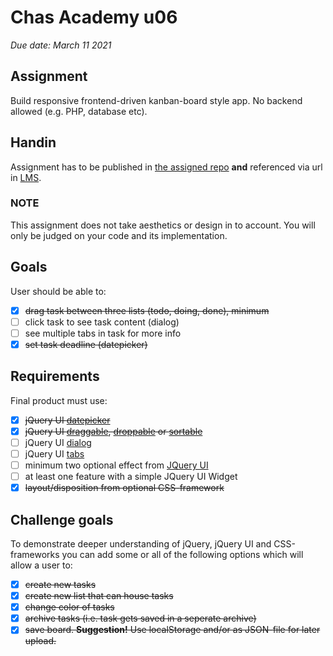 # Chas Academy u06

_Due date: March 11 2021_

## Assignment

Build responsive frontend-driven kanban-board style app. No backend allowed (e.g. PHP, database etc).

## Handin

Assignment has to be published in [the assigned repo](https://github.com/chas-academy/u06-trello-clone-axelra82) **and** referenced via url in [LMS](https://lms.chas.school/courses/47/assignments/165).

### NOTE

This assignment does not take aesthetics or design in to account. You will only be judged on your code and its implementation.

## Goals

User should be able to:

- [x] ~~drag task between three lists (todo, doing, done), minimum~~
- [ ] click task to see task content (dialog)
- [ ] see multiple tabs in task for more info
- [x] ~~set task deadline (datepicker)~~

## Requirements

Final product must use:

- [x] ~~jQuery UI [datepicker](https://jqueryui.com/datepicker/)~~
- [x] ~~jQuery UI [draggable](https://jqueryui.com/draggable/), [droppable](https://jqueryui.com/droppable/) or [sortable](https://jqueryui.com/sortable/)~~
- [ ] jQuery UI [dialog](https://jqueryui.com/dialog/)
- [ ] jQuery UI [tabs](https://jqueryui.com/tabs/)
- [ ] minimum two optional effect from [JQuery UI](https://jqueryui.com)
- [ ] at least one feature with a simple JQuery UI Widget
- [x] ~~layout/disposition from optional CSS-framework~~

## Challenge goals

To demonstrate deeper understanding of jQuery, jQuery UI and CSS-frameworks you can add some or all of the following options which will allow a user to:

- [x] ~~create new tasks~~
- [x] ~~create new list that can house tasks~~
- [x] ~~change color of tasks~~
- [x] ~~archive tasks (i.e. task gets saved in a seperate archive)~~
- [x] ~~save board. **Suggestion!** Use localStorage and/or as JSON-file for later upload.~~
